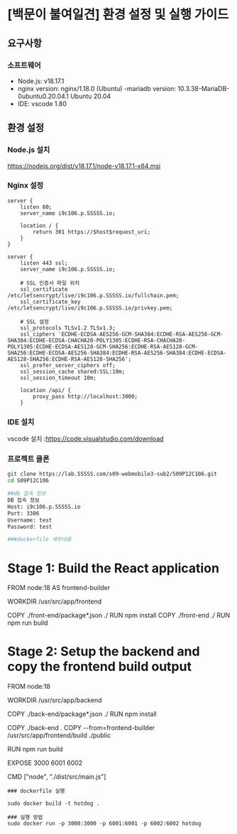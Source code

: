 # [백문이 불여일견] 환경 설정 및 실행 가이드

## 요구사항

### 소프트웨어
- Node.js: v18.17.1
- nginx version: nginx/1.18.0 (Ubuntu)
-mariadb version: 10.3.38-MariaDB-0ubuntu0.20.04.1 Ubuntu 20.04
- IDE: vscode 1.80

## 환경 설정

### Node.js 설치
https://nodejs.org/dist/v18.17.1/node-v18.17.1-x64.msi

### Nginx 설정
```
server {
    listen 80;
    server_name i9c106.p.SSSSS.io;

    location / {
        return 301 https://$host$request_uri;
    }
}

server {
    listen 443 ssl;
    server_name i9c106.p.SSSSS.io;

    # SSL 인증서 파일 위치
    ssl_certificate /etc/letsencrypt/live/i9c106.p.SSSSS.io/fullchain.pem;
    ssl_certificate_key /etc/letsencrypt/live/i9c106.p.SSSSS.io/privkey.pem;

    # SSL 설정
    ssl_protocols TLSv1.2 TLSv1.3;
    ssl_ciphers 'ECDHE-ECDSA-AES256-GCM-SHA384:ECDHE-RSA-AES256-GCM-SHA384:ECDHE-ECDSA-CHACHA20-POLY1305:ECDHE-RSA-CHACHA20-POLY1305:ECDHE-ECDSA-AES128-GCM-SHA256:ECDHE-RSA-AES128-GCM-SHA256:ECDHE-ECDSA-AES256-SHA384:ECDHE-RSA-AES256-SHA384:ECDHE-ECDSA-AES128-SHA256:ECDHE-RSA-AES128-SHA256';
    ssl_prefer_server_ciphers off;
    ssl_session_cache shared:SSL:10m;
    ssl_session_timeout 10m;

    location /api/ {
        proxy_pass http://localhost:3000;
    }
```



### IDE 설치
vscode 설치 :https://code.visualstudio.com/download

### 프로젝트 클론
```bash
git clone https://lab.SSSSS.com/s09-webmobile3-sub2/S09P12C106.git
cd S09P12C106

##db 접속 정보
DB 접속 정보
Host: i9c106.p.SSSSS.io
Port: 3306
Username: test
Password: test

###dockerfile 세부내용 
```
# Stage 1: Build the React application
FROM node:18 AS frontend-builder

WORKDIR /usr/src/app/frontend

COPY ./front-end/package*.json ./
RUN npm install
COPY ./front-end ./
RUN npm run build

# Stage 2: Setup the backend and copy the frontend build output
FROM node:18

WORKDIR /usr/src/app/backend

COPY ./back-end/package*.json ./
RUN npm install

COPY ./back-end .
COPY --from=frontend-builder /usr/src/app/frontend/build ./public

RUN npm run build

EXPOSE 3000 6001 6002

CMD ["node", "./dist/src/main.js"]

```
### dockerfile 실행

sudo docker build -t hotdog .

### 실행 방법
sudo docker run -p 3000:3000 -p 6001:6001 -p 6002:6002 hotdog
